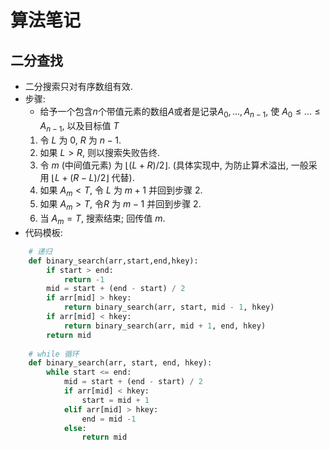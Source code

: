 # 算法笔记
## 二分查找
- 二分搜索只对有序数组有效.
- 步骤:
    - 给予一个包含$n$个带值元素的数组$A$或者是记录$A_0,...,A_{n-1}$, 使 $A_0\leq...\leq A_{n-1}$, 以及目标值 $T$
    1. 令 $L$ 为 0, $R$ 为 $n-1$.
    2. 如果 $L > R$, 则以搜索失败告终.
    3. 令 $m$ (中间值元素) 为 $\lfloor (L + R)/2 \rfloor$. (具体实现中, 为防止算术溢出, 一般采用 $\lfloor L + (R-L)/2 \rfloor$ 代替).
    4. 如果 $A_m < T$, 令 $L$ 为 $m + 1$ 并回到步骤 2.
    5. 如果 $A_m > T$, 令$R$ 为 $m - 1$ 并回到步骤 2.
    6. 当 $A_m = T$, 搜索结束; 回传值 $m$.
- 代码模板:
```python
    # 递归
    def binary_search(arr,start,end,hkey):
        if start > end:
            return -1
        mid = start + (end - start) / 2
        if arr[mid] > hkey:
            return binary_search(arr, start, mid - 1, hkey)
        if arr[mid] < hkey:
            return binary_search(arr, mid + 1, end, hkey)
        return mid
    
    # while 循环
    def binary_search(arr, start, end, hkey):
        while start <= end:
            mid = start + (end - start) / 2
            if arr[mid] < hkey:
                start = mid + 1
            elif arr[mid] > hkey:
                end = mid -1
            else:
                return mid
```
